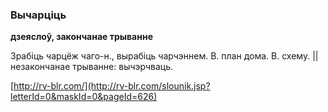 ### Вычарціць
**дзеяслоў, закончанае трыванне**

Зрабіць чарцёж чаго-н., вырабіць чарчэннем. В. план дома. В. схему. || незакончанае трыванне: вычэрчваць.

<a rel="author">[http://rv-blr.com/](http://rv-blr.com/slounik.jsp?letterId=0&maskId=0&pageId=626)</a>
